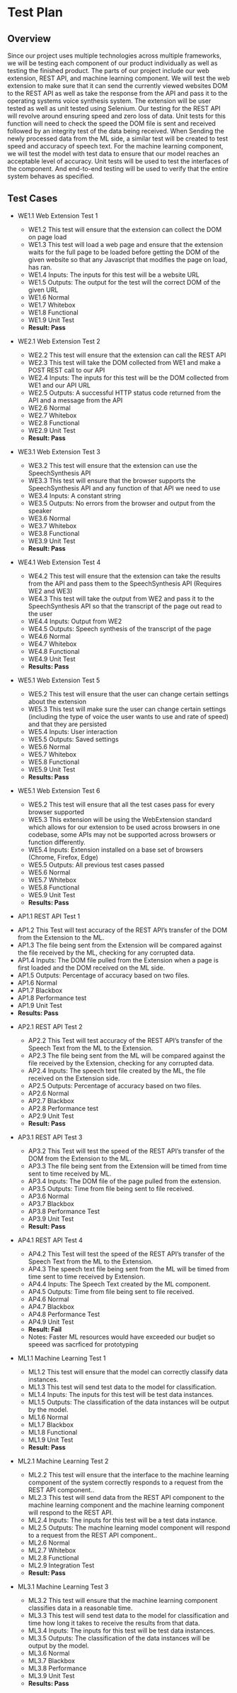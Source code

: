 # Test Plan

## Overview
Since our project uses multiple technologies across multiple frameworks, we will be testing each component of our product individually as well as testing the finished product. The parts of our project include our web extension, REST API, and machine learning component. We will test the web extension to make sure that it can send the currently viewed websites DOM to the REST API as well as take the response from the API and pass it to the operating systems voice synthesis system. The extension will be user tested as well as unit tested using Selenium. Our testing for the REST API will revolve around ensuring speed and zero loss of data. Unit tests for this function will need to check the speed the DOM file is sent and received followed by an integrity test of the data being received. When Sending the newly processed data from the ML side, a similar test will be created to test speed and accuracy of speech text. For the machine learning component, we will test the model with test data to ensure that our model reaches an acceptable level of accuracy.  Unit tests will be used to test the interfaces of the component. And end-to-end testing will be used to verify that the entire system behaves as specified.

## Test Cases
* WE1.1  Web Extension Test 1
   - WE1.2  This test will ensure that the extension can collect the DOM on page load
   - WE1.3  This test will load a web page and ensure that the extension waits for the full page to be loaded before getting the DOM of the given website so that any Javascript             that modifies the page on load, has ran. 
   - WE1.4  Inputs: The inputs for this test will be a website URL
   - WE1.5  Outputs: The output for the test will the correct DOM of the given URL
   - WE1.6  Normal
   - WE1.7  Whitebox
   - WE1.8  Functional
   - WE1.9  Unit Test
   - **Result: Pass**

* WE2.1  Web Extension Test 2
  - WE2.2  This test will ensure that the extension can call the REST API
  - WE2.3  This test will take the DOM collected from WE1 and make a POST REST call to our API
  - WE2.4  Inputs: The inputs for this test will be the DOM collected from WE1 and our API URL
  - WE2.5  Outputs: A successful HTTP status code returned from the API and a message from the API
  - WE2.6  Normal
  - WE2.7  Whitebox
  - WE2.8  Functional
  - WE2.9  Unit Test
  - **Result: Pass**

* WE3.1  Web Extension Test 3
  - WE3.2  This test will ensure that the extension can use the SpeechSynthesis API
  - WE3.3  This test will ensure that the browser supports the SpeechSynthesis API and any function of that API we need to use
  - WE3.4  Inputs: A constant string
  - WE3.5  Outputs: No errors from the browser and output from the speaker
  - WE3.6  Normal
  - WE3.7  Whitebox
  - WE3.8  Functional
  - WE3.9  Unit Test
  - **Result: Pass**

* WE4.1  Web Extension Test 4
  - WE4.2  This test will ensure that the extension can take the results from the API and pass them to the SpeechSynthesis API (Requires WE2 and WE3)
  - WE4.3  This test will take the output from WE2 and pass it to the SpeechSynthesis API so that the transcript of the page out read to the user
  - WE4.4  Inputs: Output from WE2
  - WE4.5  Outputs: Speech synthesis of the transcript of the page
  - WE4.6  Normal
  - WE4.7  Whitebox
  - WE4.8  Functional
  - WE4.9  Unit Test
  - **Results: Pass**

* WE5.1  Web Extension Test 5
  - WE5.2  This test will ensure that the user can change certain settings about the extension
  - WE5.3  This test will make sure the user can change certain settings (including the type of voice the user wants to use and rate of speed) and that they are persisted 
  - WE5.4  Inputs: User interaction
  - WE5.5  Outputs: Saved settings
  - WE5.6  Normal
  - WE5.7  Whitebox
  - WE5.8  Functional
  - WE5.9  Unit Test
  - **Results: Pass**

* WE5.1  Web Extension Test 6
  - WE5.2  This test will ensure that all the test cases pass for every browser supported
  - WE5.3  This extension will be using the WebExtension standard which allows for our extension to be used across browsers in one codebase, some APIs may not be supported across browsers or function differently. 
  - WE5.4  Inputs: Extension installed on a base set of browsers (Chrome, Firefox, Edge)
  - WE5.5  Outputs: All previous test cases passed
  - WE5.6  Normal
  - WE5.7  Whitebox
  - WE5.8  Functional
  - WE5.9  Unit Test
  - **Results: Pass**

* AP1.1  REST API Test 1
 - AP1.2  This Test will test accuracy of the REST API’s transfer of the DOM from the Extension to the ML.
 - AP1.3  The file being sent from the Extension will be compared against the file received by the ML, checking for any corrupted data.
 - AP1.4  Inputs: The DOM file pulled from the Extension when a page is first loaded and the DOM received on the ML side.
 - AP1.5  Outputs: Percentage of accuracy based on two files.
 - AP1.6  Normal
 - AP1.7  Blackbox
 - AP1.8  Performance test
 - AP1.9  Unit Test
 - **Results: Pass**

* AP2.1  REST API Test 2
  - AP2.2  This Test will test accuracy of the REST API’s transfer of the Speech Text from the ML to the Extension.
  - AP2.3  The file being sent from the ML will be compared against the file received by the Extension, checking for any corrupted data.
  - AP2.4  Inputs: The speech text file created by the ML, the file received on the Extension side.
  - AP2.5  Outputs: Percentage of accuracy based on two files.
  - AP2.6  Normal
  - AP2.7  Blackbox
  - AP2.8  Performance test
  - AP2.9  Unit Test
  - **Result: Pass**

* AP3.1  REST API Test 3
  - AP3.2  This Test will test the speed of the REST API’s transfer of the DOM from the Extension to the ML.
  - AP3.3  The file being sent from the Extension will be timed from time sent to time received by ML.
  - AP3.4  Inputs: The DOM file of the page pulled from the extension.
  - AP3.5  Outputs: Time from file being sent to file received.
  - AP3.6  Normal
  - AP3.7  Blackbox
  - AP3.8  Performance Test
  - AP3.9  Unit Test
  - **Result: Pass**

* AP4.1  REST API Test 4
  - AP4.2  This Test will test the speed of the REST API’s transfer of the Speech Text from the ML to the Extension.
  - AP4.3  The speech text file being sent from the ML will be timed from time sent to time received by Extension.
  - AP4.4  Inputs: The Speech Text created by the ML component.
  - AP4.5  Outputs: Time from file being sent to file received.
  - AP4.6  Normal
  - AP4.7  Blackbox
  - AP4.8  Performance Test
  - AP4.9  Unit Test
  - **Result: Fail**
  - Notes: Faster ML resources would have exceeded our budjet so speeed was sacrficed for prototyping

* ML1.1  Machine Learning Test 1
  - ML1.2  This test will ensure that the model can correctly classify data instances.
  - ML1.3  This test will send test data to the model for classification.
  - ML1.4  Inputs: The inputs for this test will be test data instances.
  - ML1.5  Outputs: The classification of the data instances will be output by the model.
  - ML1.6  Normal
  - ML1.7  Blackbox
  - ML1.8  Functional
  - ML1.9  Unit Test
  - **Result: Pass**


* ML2.1  Machine Learning Test 2
  - ML2.2  This test will ensure that the interface to the machine learning component of the system correctly responds to a request from the REST API component..
  - ML2.3  This test will send data from the REST API component to the machine learning component and the machine learning component will respond to the REST API.
  - ML2.4  Inputs: The inputs for this test will be a test data instance.
  - ML2.5  Outputs: The machine learning model component will respond to a request from the REST API component..
  - ML2.6  Normal
  - ML2.7  Whitebox
  - ML2.8  Functional
  - ML2.9  Integration Test
  - **Result: Pass**

* ML3.1  Machine Learning Test 3
  - ML3.2  This test will ensure that the machine learning component classifies data in a reasonable time.
  - ML3.3  This test will send test data to the model for classification and time how long it takes to receive the results from that data.
  - ML3.4  Inputs: The inputs for this test will be test data instances.
  - ML3.5  Outputs: The classification of the data instances will be output by the model.
  - ML3.6  Normal
  - ML3.7  Blackbox
  - ML3.8  Performance
  - ML3.9  Unit Test
  - **Results: Pass**

